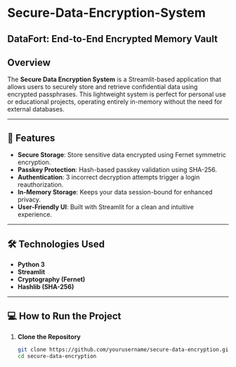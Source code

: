 # Secure-Data-Encryption-System
## DataFort: End-to-End Encrypted Memory Vault


## Overview
The **Secure Data Encryption System** is a Streamlit-based application that allows users to securely store and retrieve confidential data using encrypted passphrases. This lightweight system is perfect for personal use or educational projects, operating entirely in-memory without the need for external databases.

---

## 🚀 Features

- **Secure Storage**: Store sensitive data encrypted using Fernet symmetric encryption.
- **Passkey Protection**: Hash-based passkey validation using SHA-256.
- **Authentication**: 3 incorrect decryption attempts trigger a login reauthorization.
- **In-Memory Storage**: Keeps your data session-bound for enhanced privacy.
- **User-Friendly UI**: Built with Streamlit for a clean and intuitive experience.

---

## 🛠️ Technologies Used

- **Python 3**
- **Streamlit**
- **Cryptography (Fernet)**
- **Hashlib (SHA-256)**

---

## 💻 How to Run the Project

1. **Clone the Repository**
   ```bash
   git clone https://github.com/yourusername/secure-data-encryption.git
   cd secure-data-encryption
